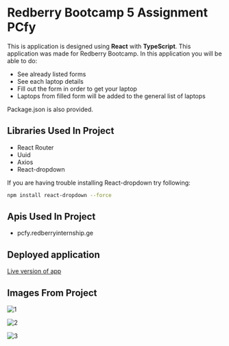 # Redberry Bootcamp 5 Assignment PCfy


This is application is designed using **React** with **TypeScript**. This application was made for Redberry Bootcamp. In this application you will be able to do:

- See already listed forms
- See each laptop details
- Fill out the form in order to get your laptop
- Laptops from filled form will be added to the general list of laptops

Package.json is also provided.

## Libraries Used In Project

- React Router
- Uuid
- Axios
- React-dropdown

If you are having trouble installing React-dropdown try following:

```bash
npm install react-dropdown --force
```

## Apis Used In Project

- pcfy.redberryinternship.ge

## Deployed application

[Live version of app](https://redberry-bootcamp.netlify.app/)

## Images From Project

![1](https://user-images.githubusercontent.com/104715456/188084663-02df9638-4e8c-47b7-ad51-620da0cafa99.PNG)

![2](https://user-images.githubusercontent.com/104715456/188084674-d427479d-87d2-4970-8213-e53701e42f88.PNG)

![3](https://user-images.githubusercontent.com/104715456/188084687-d2fc8b9e-e54f-449a-b016-f82c2221baaa.PNG)



